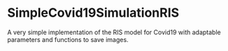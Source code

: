 # SimpleCovid19SimulationRIS
A very simple implementation of the RIS model for Covid19 with adaptable parameters and functions to save images.
